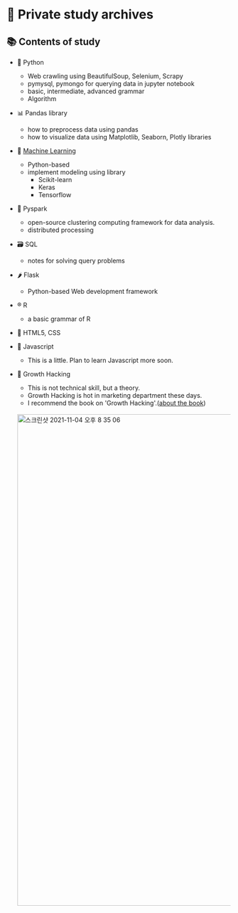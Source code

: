# 📝 Private study archives

## 📚 Contents of study

- 🐍 Python
  * Web crawling using BeautifulSoup, Selenium, Scrapy
  * pymysql, pymongo for querying data in jupyter notebook
  * basic, intermediate, advanced grammar
  * Algorithm

- 📊 Pandas library
  * how to preprocess data using pandas
  * how to visualize data using Matplotlib, Seaborn, Plotly libraries

- 🦾 <a href='https://github.com/young-hun-jo/TIL/tree/master/machine_learning'>Machine Learning</a>
  * Python-based
  * implement modeling using library
    - Scikit-learn
    - Keras
    - Tensorflow

- 🌟 Pyspark
  * open-source clustering computing framework for data analysis.
  * distributed processing

- 🗃 SQL
  * notes for solving query problems

- 🌶 Flask
  * Python-based Web development framework
  
- ®️ R
  * a basic grammar of R

- 📍 HTML5, CSS

- 📍 Javascript
  * This is a little. Plan to learn Javascript more soon.

- 📍 Growth Hacking 
  * This is not technical skill, but a theory.
  * Growth Hacking is hot in marketing department these days.
  * I recommend the book on 'Growth Hacking'.(<a href='http://www.yes24.com/Product/Goods/53220322'>about the book</a>)<br><br>
  <img width="1105" alt="스크린샷 2021-11-04 오후 8 35 06" src="https://user-images.githubusercontent.com/54783194/140306936-ec8d231e-679d-4d13-aaa1-669e82295226.png">

